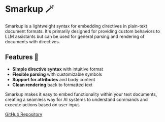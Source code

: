 # Smarkup 🪄

Smarkup is a lightweight syntax for embedding directives in plain-text document formats. It's primarily designed for providing custom behaviors to LLM assistants but can be used for general parsing and rendering of documents with directives.

## Features 📝

- **Simple directive syntax** with intuitive format
- **Flexible parsing** with customizable symbols
- **Support for attributes** and body content
- **Clean rendering** back to formatted text

Smarkup makes it easy to embed functionality within your text documents, creating a seamless way for AI systems to understand commands and execute actions based on user input.

[GitHub Repository](https://github.com/phantomaton-ai/smarkup)